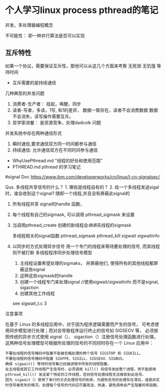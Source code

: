 # 个人学习linux process pthread的笔记

并发，多处理器编程概念

不可能性： 即一种并行算法是否可以实现
 
互斥特性
-----------------------------------
  如果一个协议，需要保证互斥性，那他可以从这几个方面来考察
  无死锁
  无饥饿
  等待时间

+ 互斥需要的是持续通信
  
几种典型的并发问题
1. 消费者-生产者： 挂起，唤醒，同步
2. 读者-写者，多读，1写, 和1的差异， 数据一致存在，读者不会消费数据
             数据不会消失，读写操作需要互斥。
3. 哲学家进餐： 是资源竞争，处理dadcolk 问题


并发系统中存在两种通信形式
1. 瞬时通信,要求通信双方同一时间都参与通信
2. 持续通信: 允许通信双方在不同时间参与通信



*   WhyUsePthread.md "线程的好处和使用范围"
*   PTHREAD.md pthread 的学习笔记


#signal
Doc https://www.ibm.com/developerworks/cn/linux/l-cn-signalsec/

Qus. 多线程共享信号的什么？
      1.
    哪些是线程自有的？
      2.
    给一个多线程发送sigal时，谁会收到这个signal?
      随即一个线程,并且没有屏蔽此signal的

1. 所有线程共享 signal的handle 函数，
2. 每个线程有自己的sigmask, 可以调用 pthread_sigmask 来设置
3. 当调用pthread_create 创建的新线程会*继承*夫线程的sigmask

    多线程相关的signal函数
      pthread_sigmask
      pthread_kill
      sigwait
      sigwaitinfo

3. 以同步的方式处理异步信号
    用一个专门的线程来等待要处理的信号, 而其线程则不被打断
     多线程程序同步处理信号模型
     1. 主线程设置希望处理的sigmaks， 并屏蔽他们, 使得所有的其他线程都屏蔽这些signal
     2. 这种这些sigmask的handle
     3. 创建一个线程专门来处理signal //使用sigwait/sigwaitinfo 而不是signal, sigaction
     4. 创建其他工作线程

     see sigwait_t.c 3

注意事项

在基于 Linux 的多线程应用中，对于因为程序逻辑需要而产生的信号，
可考虑使用同步模型进行处理；而对会导致程序运行终止的信号如 SIGSEGV 等，
必须按照传统的异步方式使用 signal（）、 sigaction（）注册信号处理函数进行处理。
这两种信号处理模型可根据所处理的信号的不同同时存在一个 Linux 应用中：

    不要在线程的信号掩码中阻塞不能被忽略处理的两个信号 SIGSTOP 和 SIGKILL。
    不要在线程的信号掩码中阻塞 SIGFPE、SIGILL、SIGSEGV、SIGBUS。
    确保 sigwait() 等待的信号集已经被进程中所有的线程阻塞。
    在主线程或其它工作线程产生信号时，必须调用 kill() 将信号发给整个进程，而不能使用 pthread_kill() 发送某个特定的工作线程，否则信号处理线程无法接收到此信号。
    因为 sigwait（）使用了串行的方式处理信号的到来，为避免信号的处理存在滞后，或是非实时信号被丢失的情况，处理每个信号的代码应尽量简洁、快速，避免调用会产生阻塞的库函数。

